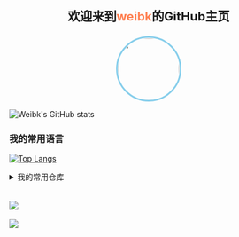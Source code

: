 
<p align="center" style="font-size: 22px;font-weight: 700;">
    欢迎来到<span style="color: coral;">weibk</span>的GitHub主页
</p>

<p align="center" >
    <img src="https://i.loli.net/2021/10/07/pVWZ2f6e1nQqRyd.jpg" width="110px" height="110px" style="border: 3px solid skyblue;border-radius: 50%;padding: 1px">
</p>

![Weibk's GitHub stats](https://github-readme-stats.vercel.app/api?username=weibk&show_icons=true&bg_color=0,#70C4F6,#589BC3,#355E76)

### 我的常用语言

[![Top Langs](https://github-readme-stats.vercel.app/api/top-langs/?username=weibk)](https://github.com/anuraghazra/github-readme-stats)

<details>

<summary>我的常用仓库</summary>
<a href="https://github.com/weibk/blog" target="_blank">
    <img alt="@weibk/blog" src="https://github-readme-stats.vercel.app/api/pin/?username=weibk&repo=blog&show_owner=true&theme=solarized-light"/>
</a>
<a href="https://github.com/weibk/notes" target="_blank">
    <img alt="@weibk/notes" src="https://github-readme-stats.vercel.app/api/pin/?username=weibk&repo=notes&show_owner=true&theme=solarized-light"/>
</a>
<a href="https://github.com/weibk/ECharts-Demo" target="_blank">
    <img alt="@weibk/ECharts-Demo" src="https://github-readme-stats.vercel.app/api/pin/?username=weibk&repo=ECharts-Demo&show_owner=true&theme=solarized-light"/>
</a>

<a href="https://github.com/weibk/learning_python" target="_blank">
    <img alt="@weibk/learning_python" src="https://github-readme-stats.vercel.app/api/pin/?username=weibk&repo=learning_python&show_owner=true&theme=solarized-light"/>
</a>

<a href="https://github.com/weibk/notes_python" target="_blank">
    <img alt="@weibk/notes_python" src="https://github-readme-stats.vercel.app/api/pin/?username=weibk&repo=notes_python&show_owner=true&theme=solarized-light"/>
</a>
</details>
<br/>
<br/>
<img src="https://komarev.com/ghpvc/?username=weibk&color=blueviolet&style=plastic" />
<br/>
<br/>
<img src="https://profile-counter.glitch.me/weibk/count.svg" />

